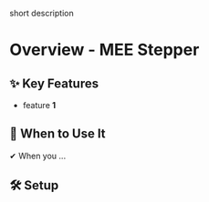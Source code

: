 short description

# Overview - MEE Stepper

## ✨ Key Features

- feature **1**

## 📌 When to Use It

✔ When you ...

## 🛠️ Setup
